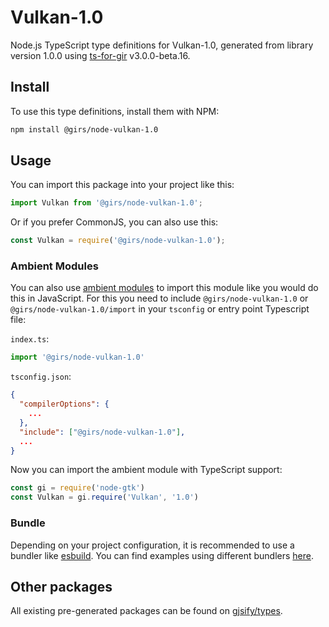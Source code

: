 
# Vulkan-1.0

Node.js TypeScript type definitions for Vulkan-1.0, generated from library version 1.0.0 using [ts-for-gir](https://github.com/gjsify/ts-for-gir) v3.0.0-beta.16.

## Install

To use this type definitions, install them with NPM:
```bash
npm install @girs/node-vulkan-1.0
```

## Usage

You can import this package into your project like this:
```ts
import Vulkan from '@girs/node-vulkan-1.0';
```

Or if you prefer CommonJS, you can also use this:
```ts
const Vulkan = require('@girs/node-vulkan-1.0');
```

### Ambient Modules

You can also use [ambient modules](https://github.com/gjsify/ts-for-gir/tree/main/packages/cli#ambient-modules) to import this module like you would do this in JavaScript.
For this you need to include `@girs/node-vulkan-1.0` or `@girs/node-vulkan-1.0/import` in your `tsconfig` or entry point Typescript file:

`index.ts`:
```ts
import '@girs/node-vulkan-1.0'
```

`tsconfig.json`:
```json
{
  "compilerOptions": {
    ...
  },
  "include": ["@girs/node-vulkan-1.0"],
  ...
}
```

Now you can import the ambient module with TypeScript support: 

```ts
const gi = require('node-gtk')
const Vulkan = gi.require('Vulkan', '1.0')
```



### Bundle

Depending on your project configuration, it is recommended to use a bundler like [esbuild](https://esbuild.github.io/). You can find examples using different bundlers [here](https://github.com/gjsify/ts-for-gir/tree/main/examples).

## Other packages

All existing pre-generated packages can be found on [gjsify/types](https://github.com/gjsify/types).

